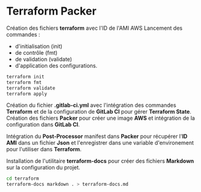 # Terraform Packer

Création des fichiers **terraform** avec l'ID de l'AMI AWS
Lancement des commandes :
- d'initialisation (init)
- de contrôle (fmt)
- de validation (validate)
- d'application des configurations.
```bash
terraform init
terraform fmt
terraform validate
terraform apply
```

Création du fichier **.gitlab-ci.yml** avec l'intégration des commandes **Terraform** et de la configuration de **GitLab CI** pour gérer **Terraform State**.  
Création des fichiers **Packer** pour créer une image **AWS** et intégration de la configuration dans **GitLab CI**.

Intégration du **Post-Processor** manifest dans **Packer** pour récupérer l'**ID AMI** dans un fichier **Json** et l'enregistrer dans une variable d'environement pour l'utiliser dans **Terraform**.

Installation de l'utilitaire **terraform-docs** pour créer des fichiers **Markdown** sur la configuration du projet.
```bash
cd terraform
terraform-docs markdown . > terraform-docs.md
```

